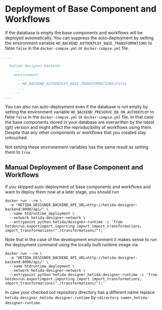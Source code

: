 # Deployment of Base Component and Workflows

If the database is empty the base components and workflows will be deployed automatically.
You can suppress the auto-deployment by setting the environment variable `HD_BACKEND_AUTODEPLOY_BASE_TRANSFORMATIONS` to false `false` in the `docker-compse.yml` or `docker-compse.yml` file.


```yaml
...

  hetida-designer-backend:
    ...
    environment:
      ...
      - HD_BACKEND_AUTODEPLOY_BASE_TRANSFORMATIONS=false
      ...
    ...
...
```

You can also run auto-deployment even if the database is not empty by setting the environment variable `HD_BACKEND_PRESERVE_DB_ON_AUTODEPLOY` to false `false` in the `docker-compse.yml` or `docker-compse.yml` file.
In that case the base components stored in your database are overwritten by the latest (git) version and might affect the reproducibility of workflows using them. Despite that any other components or workflows that you created stay untouched.

Not setting these environement variables has the same result as setting them to `true`.

## Manual Deployment of Base Component and Workflows
If you skipped auto-deployment of base components and workflows and want to deploy them now at a later stage, you should run

```shell
docker run --rm \
  -e "HETIDA_DESIGNER_BACKEND_API_URL=http://hetida-designer-backend:8090/api/" \
  --name htdruntime_deployment \
  --network hetida-designer-network \
  --entrypoint python hetida/designer-runtime -c 'from hetdesrun.exportimport.importing import import_transformations; import_transformations("./transformations/");'
```

Note that in the case of the development environment it makes sense to run the deployment command using the locally
built runtime image via

```shell
docker run --rm \
  -e "HETIDA_DESIGNER_BACKEND_API_URL=http://hetida-designer-backend:8090/api/" \
  --name htdruntime_deployment \
  --network hetida-designer-network \
  --entrypoint python hetida-designer_hetida-designer-runtime -c 'from hetdesrun.exportimport.importing import import_transformations; import_transformations("./transformations/");'
```

In case your checked out repository directory has a different name replace `hetida-designer_hetida-designer-runtime` by `<directory name>_hetida-designer-runtime`.
